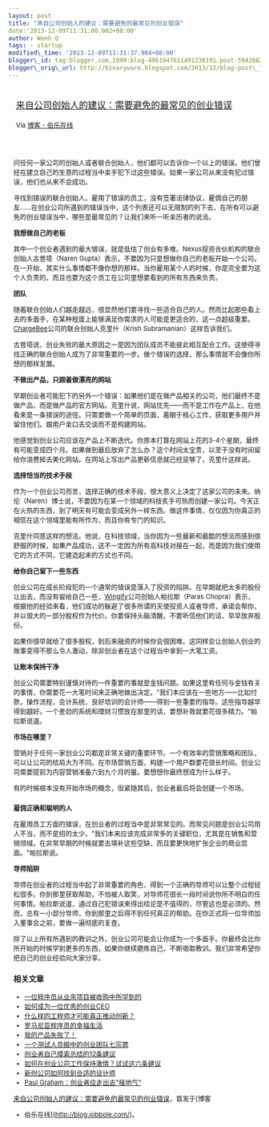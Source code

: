 ```yaml
--- 
layout: post 
title: "来自公司创始人的建议：需要避免的最常见的创业错误" 
date:'2013-12-09T11:31:00.002+08:00' 
author: Wenh Q
tags: - startup
modified\_time: '2013-12-09T11:31:37.904+08:00' 
blogger\_id: tag:blogger.com,1999:blog-4961947611491238191.post-5942882208205838268
blogger\_orig\_url: http://binaryware.blogspot.com/2013/12/blog-post\_7226.html
---
```

<div style="margin: 10px; padding: 5px;">

<div style="font-size: 18px;">

[来自公司创始人的建议：需要避免的最常见的创业错误](http://blog.jobbole.com/52825/)

</div>

<div style="font-size: 13px;">

Via [博客 - 伯乐在线](http://blog.jobbole.com/)

</div>

</div>

<div style="font-size: 13px; padding: 15px 0 10px 10px;">

<div dir="ltr">

问任何一家公司的创始人或者联合创始人，他们都可以告诉你一个以上的错误。他们曾经在建立自己的生意的过程当中亲手犯下过这些错误。如果一家公司从来没有犯过错误，他们也从来不会成功。

</div>

<div dir="ltr">

寻找到错误的联合创始人，雇用了错误的员工，没有签署法律协议，雇佣自己的朋友……在创业公司所遇到的错误当中，这个列表还可以无限制的列下去，在所有可以避免的创业错误当中，哪些是最常见的？让我们来听一听亲历者的说法。

</div>

<div dir="ltr">

**我想做自己的老板**

</div>

<div dir="ltr">

其中一个创业者遇到的最大错误，就是低估了创业有多难。Nexus投资合伙机构的联合创始人古普塔（Naren
Gupta）表示，不要因为只是想做你自己的老板开始一个公司。在一开始，其实什么事情都不像你想的那样。当你雇用某个人的时候，你是完全要为这个人负责的，而且也要为这个员工在公司里想要看到的所有东西来负责。

</div>

**团队**

<div dir="ltr">

随着联合创始人们越走越远，很显然他们要寻找一些适合自己的人。然而比起那些看上去的多面手，在某种程度上能够满足你需求的人可能是更适合的，这一点超级重要。[ChargeBee](https://www.chargebee.com/)公司的联合创始人克里什（Krish
Subramanian）这样告诉我们。

</div>

<div dir="ltr">

古普塔说，创业失败的最大原因之一是因为团队成员不能彼此相互配合工作。这使得寻找正确的联合创始人成为了非常重要的一步。做个错误的选择，那么事情就不会像你所想的那样发展。

</div>

<div dir="ltr">

**不做出产品，只顾着做漂亮的网站**

</div>

<div dir="ltr">

早期创业者可能犯下的另外一个错误：如果他们是在做产品相关的公司，他们最终不是做产品，而是做产品的官方网站。克里什说，网站优先——而不是工作在产品上，在他看来是一条错误的途径。只需要做一个简单的页面，着眼于核心工作，获取更多用户并留住他们。跟用户亲口去交谈而不是构建网站。

</div>

<div dir="ltr">

他感觉到创业公司应该在产品上不断迭代。你原本打算在网站上花的3-4个星期，最终有可能变成四个月。如果做到最后放弃了怎么办？这个时间太宝贵，以至于没有时间留给你浪费掉去美化网站。在网站上写出产品更新信息就已经足够了，克里什这样说。

</div>

<div dir="ltr">

**选择恰当的技术手段**

</div>

<div dir="ltr">

作为一个创业公司而言，选择正确的技术手段，很大意义上决定了这家公司的未来。纳伦（Naren）博士说，不要因为在某一个领域的科技炙手可热而创建一家公司。今天正在火热的东西，到了明天有可能会变成另外一样东西。做这件事情，仅仅因为你真正的相信在这个领域里能有所作为，而且你有专门的知识。

</div>

<div dir="ltr">

克里什同意这样的想法。他说，在科技领域，当你因为一些最新和最酷的想法而感到很舒服的时候，如果产品成功，这不一定因为所有高科技对接在一起，而是因为我们使用它的方式不同，它建造起来的方式也不同。

</div>

**给你自己留下一些东西**

创业公司在成长阶段犯的一个通常的错误是落入了投资的陷阱。在早期就把太多的股份让出去，而没有留给自己一些，[Wingify](http://wingify.com/)公司创始人帕拉斯（Paras
Chopra）表示，根据他的经验来看，他们成功的躲避了很多所谓的天使投资人或者导师，承诺会帮你，并以很大的一部分股权作为代价。你要保持头脑清醒。不要听信他们的话，早早放弃股份。

如果你很早就给了很多股权，到后来融资的时候你会很困难。这同样会让创始人创业的故事变得不那么令人激动，除非创业者在这个过程当中拿到一大笔工资。



**让账本保持干净**

创业公司需要特别谨慎对待的一件重要的事就是金钱问题。如果这里有任何与金钱有关的事情，你需要花一大笔时间来正确地做出决定。"我们本应该在一些地方——比如付款，操作流程，会计系统，良好培训的会计师——得到一些重要的指导。这些指导越早得到越好。一个差劲的系统和理财习惯放在那里的话，要想补救就要花很多精力。"帕拉斯说道。



<div dir="ltr">

**市场在哪里？**

</div>

<div dir="ltr">

营销对于任何一家创业公司都是非常关键的重要环节。一个有效率的营销策略和团队，可以让公司的结局大为不同。在市场营销方面，构建一个用户群要花很长时间。创业公司需要提前为内容营销准备六到九个月的量。要想想你最终想成为什么样子。

</div>

<div dir="ltr">

有的时候根本没有开始市场的概念，但紧随其后，创业者最后将会创建一个市场。

</div>

### 

**雇佣正确和聪明的人**

在雇用员工方面的错误，在创业者的过程当中是非常常见的。而常见问题是创业公司用人不当，而不是招的太少。"我们本来应该完成非常多的关键职位，尤其是在销售和营销领域。在非常早期的时候就要去填补这些空缺，而且要更快地扩张企业的商业层面。"帕拉斯说。



<div dir="ltr">

**导师陷阱**

</div>

<div dir="ltr">

导师在创业者的过程当中起了非常重要的角色，得到一个正确的导师可以让整个过程轻松很多。你到那里获取帮助，不怕被人取笑，对导师花很长一段时间说你所不明白的任何事情。帕拉斯说道，通过自己犯错误来得出结论是不值得的，尽管这也是必须的。然而，总有一小部分导师，你到那里之后得不到任何真正的帮助。在你正式将一位导师加入董事会之前，要做一遍彻底的复查。

</div>

<div dir="ltr">

除了以上所有所遇到的教训之外，创业公司可能会让你成为一个多面手。你最终会比你所开始的时候学到更多的东西，如果你继续磨练自己，不断吸取教训。我们非常希望你把自己的创业经验向大家分享。

</div>

<div>

<div>

### 相关文章

-   [一位程序员从业余项目被收购中所学到的](http://blog.jobbole.com/49455/)
-   [如何成为一位优秀的创业CEO](http://blog.jobbole.com/46392/)
-   [什么样的工程师才可能真正推动创新？](http://blog.jobbole.com/43538/)
-   [罗马尼亚程序员的幸福生活](http://blog.jobbole.com/50684/)
-   [我的产品失败了！](http://blog.jobbole.com/43639/)
-   [一个测试人员眼中的创业团队七宗罪](http://blog.jobbole.com/47872/)
-   [创业者自己摸索总结的12条建议](http://blog.jobbole.com/43709/)
-   [如何在创业公司工作保持激情？试试这六条建议](http://blog.jobbole.com/49978/)
-   [新创公司如何找到合适的设计师](http://blog.jobbole.com/45017/)
-   [Paul
    Graham：创业者应走出去"接地气"](http://blog.jobbole.com/43355/)

</div>

</div>

[来自公司创始人的建议：需要避免的最常见的创业错误](http://blog.jobbole.com/52825/)，首发于[博客
- 伯乐在线](http://blog.jobbole.com/)。

</div>
